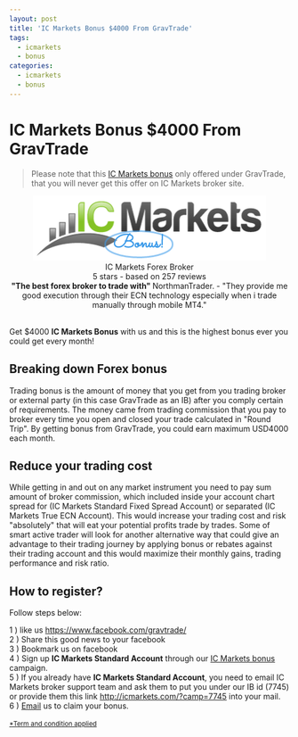 ```yaml
---
layout: post
title: 'IC Markets Bonus $4000 From GravTrade'
tags:
  - icmarkets
  - bonus
categories:
  - icmarkets
  - bonus
---
```

# IC Markets Bonus $4000 From GravTrade
> Please note that this [IC Markets bonus](http://www.gravtrade.com/bonus-and-rebates/ "IC Markets bonus") only offered under GravTrade, that you will never get this offer on IC Markets broker site.

<div align="center">
<div itemscope itemtype="http://schema.org/Review">
  <div itemprop="itemReviewed" itemscope itemtype="https://schema.org/FinancialProduct">
    <img itemprop="image" src="/static/img/general-image/ic-markets-bonus.PNG" alt="IC Markets Bonus"/>
    <br><span itemprop="name">IC Markets Forex Broker</span>
  </div>
   <div itemprop="aggregateRating" itemscope itemtype="http://schema.org/AggregateRating">
    <span itemprop="ratingValue">5</span> stars -
    based on <span itemprop="reviewCount">257</span> reviews
  </div>
  <b>"<span itemprop="name">The best forex broker to trade with</span>" </b>
  <span itemprop="author" itemscope itemtype="http://schema.org/Person">
    <span itemprop="name">NorthmanTrader.</span>
  </span>
  <span itemprop="reviewBody">- "They provide me good execution through their ECN technology especially when i trade manually through mobile MT4."</span>
  <div itemprop="publisher" itemscope itemtype="http://schema.org/Organization">
    <meta itemprop="name" content="www.GravTrade.com">
  </div>
</div>
</div><br>

Get $4000 **IC Markets Bonus** with us and this is the highest bonus ever you could get every month!

## Breaking down Forex bonus

Trading bonus is the amount of money that you get from you trading broker or external party (in this case GravTrade as an IB) after you comply certain of requirements. The money came from trading commission that you pay to broker every time you open and closed your trade calculated in "Round Trip". By getting bonus from GravTrade, you could earn maximum USD4000 each month.

## Reduce your trading cost

While getting in and out on any market instrument you need to pay sum amount of broker commission, which included inside your account chart spread for (IC Markets Standard Fixed Spread Account) or separated (IC Markets True ECN Account). This would increase your trading cost and risk "absolutely" that will eat your potential profits trade by trades. Some of smart active trader will look for another alternative way that could give an advantage to their trading journey by applying bonus or rebates against their trading account and this would maximize their monthly gains, trading performance and risk ratio.

## How to register?
Follow steps below:

1 ) like us https://www.facebook.com/gravtrade/
<br>
2 ) Share this good news to your facebook 
<br>
3 ) Bookmark us on facebook 
<br>
4 ) Sign up **IC Markets Standard Account** through our <a href="http://www.icmarkets.com/forex-trading/open-a-live-account/?camp=7746" rel="nofollow">IC Markets bonus</a> campaign.
<br>
5 ) If you already have **IC Markets Standard Account**, you need to email IC Markets broker support team and ask them to put you under our IB id (7745) or provide them this link http://icmarkets.com/?camp=7745 into your mail.
<br>
6 ) <a href="http://www.gravtrade.com/contact" rel="nofollow">Email</a> us to claim your bonus.


<small><a href="http://www.gravtrade.com/term-and-condition/" rel="nofollow">*Term and condition applied</a></small>

